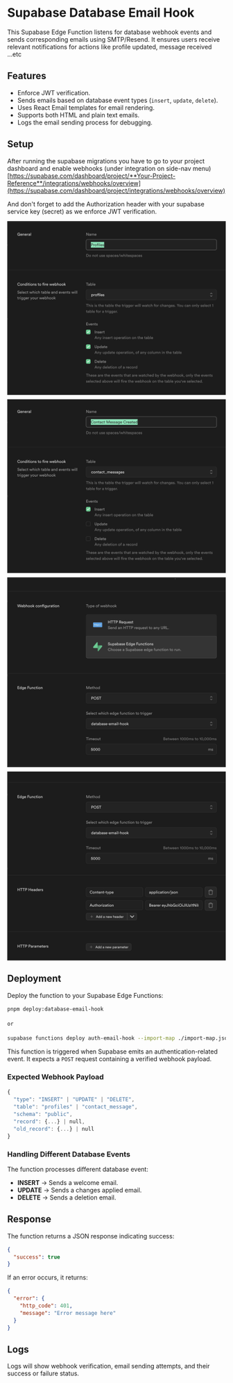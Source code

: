 # Supabase Database Email Hook

This Supabase Edge Function listens for database webhook events and sends corresponding emails using SMTP/Resend. It ensures users receive relevant notifications for actions like profile updated, message received ...etc

## Features

- Enforce JWT verification.
- Sends emails based on database event types (`insert`, `update`, `delete`).
- Uses React Email templates for email rendering.
- Supports both HTML and plain text emails.
- Logs the email sending process for debugging.

## Setup

After running the supabase migrations you have to go to your project dashboard and enable webhooks (under integration on side-nav menu) [https://supabase.com/dashboard/project/**Your-Project-Reference**/integrations/webhooks/overview](https://supabase.com/dashboard/project/integrations/webhooks/overview)

And don't forget to add the Authorization header with your supabase service key (secret) as we enforce JWT verification.

<div style="display: grid; grid-template-columns: repeat(auto-fill, minmax(400px, 1fr)); gap: 10px;">
  <img src="../../../docs/profiles.png" alt="profiles" style="width: 100%; height: auto;"/>
  <img src="../../../docs/contact_message.png" alt="contact_message" style="width: 100%; height: auto;"/>
  <img src="../../../docs/webhook.png" alt="webhook" style="width: 100%; height: auto;"/>
  <img src="../../../docs/database.png" alt="database" style="width: 100%; height: auto;"/>
</div>

## Deployment

Deploy the function to your Supabase Edge Functions:

```sh
pnpm deploy:database-email-hook

or

supabase functions deploy auth-email-hook --import-map ./import-map.json
```


This function is triggered when Supabase emits an authentication-related event. It expects a `POST` request containing a verified webhook payload.

### Expected Webhook Payload

```ts
{
  "type": "INSERT" | "UPDATE" | "DELETE", 
  "table": "profiles" | "contact_message",
  "schema": "public",
  "record": {...} | null,
  "old_record": {...} | null
}
```

### Handling Different Database Events

The function processes different database event:

- **INSERT** → Sends a welcome email.
- **UPDATE** → Sends a changes applied email.
- **DELETE** → Sends a deletion email.

## Response

The function returns a JSON response indicating success:

```json
{
  "success": true
}
```

If an error occurs, it returns:

```json
{
  "error": {
    "http_code": 401,
    "message": "Error message here"
  }
}
```

## Logs

Logs will show webhook verification, email sending attempts, and their success or failure status.
